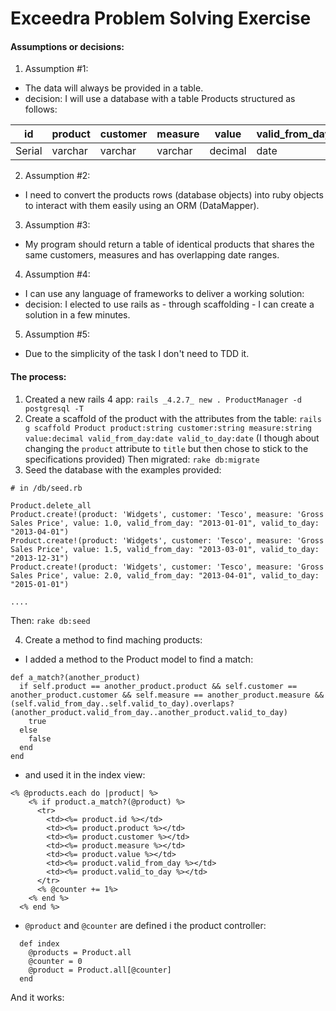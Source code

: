 # Exceedra Problem Solving Exercise

#### Assumptions or decisions:

1. Assumption #1:
  * The data will always be provided in a table.
  * decision: I will use a database with a table Products structured as follows:

| id    | product   | customer  | measure   | value       | valid_from_day | valid_to_day |
|-------|-----------|-----------|-----------|-------------|----------------|--------------|
|Serial |varchar    |varchar    |varchar    |decimal      |date            |date          |

2. Assumption #2:
  * I need to convert the products rows (database objects) into ruby objects to interact with them easily using an ORM (DataMapper).

3. Assumption #3:
  * My program should return a table of identical products that shares the same customers, measures and has overlapping date ranges.

4. Assumption #4:
  * I can use any language of frameworks to deliver a working solution:
  * decision: I elected to use rails as - through scaffolding - I can create a solution in a few minutes.

5. Assumption #5:
  * Due to the simplicity of the task I don't need to TDD it.

#### The process:

1. Created a new rails 4 app:
  `rails _4.2.7_ new . ProductManager -d postgresql -T`
2. Create a scaffold of the product with the attributes from the table:
  `rails g scaffold Product product:string customer:string measure:string value:decimal valid_from_day:date valid_to_day:date`
  (I though about changing the `product` attribute to `title` but then chose to stick to the specifications provided)
  Then migrated: `rake db:migrate`
3. Seed the database with the examples provided:

```
# in /db/seed.rb

Product.delete_all
Product.create!(product: 'Widgets', customer: 'Tesco', measure: 'Gross Sales Price', value: 1.0, valid_from_day: "2013-01-01", valid_to_day: "2013-04-01")
Product.create!(product: 'Widgets', customer: 'Tesco', measure: 'Gross Sales Price', value: 1.5, valid_from_day: "2013-03-01", valid_to_day: "2013-12-31")
Product.create!(product: 'Widgets', customer: 'Tesco', measure: 'Gross Sales Price', value: 2.0, valid_from_day: "2013-04-01", valid_to_day: "2015-01-01")

....

```
Then: `rake db:seed`

4. Create a method to find maching products:
  * I added a method to the Product model to find a match:
  ```
  def a_match?(another_product)
    if self.product == another_product.product && self.customer == another_product.customer && self.measure == another_product.measure && (self.valid_from_day..self.valid_to_day).overlaps?(another_product.valid_from_day..another_product.valid_to_day)
      true
    else
      false
    end
  end
  ```
  * and used it in the index view:
  ```
  <% @products.each do |product| %>
      <% if product.a_match?(@product) %>
        <tr>
          <td><%= product.id %></td>
          <td><%= product.product %></td>
          <td><%= product.customer %></td>
          <td><%= product.measure %></td>
          <td><%= product.value %></td>
          <td><%= product.valid_from_day %></td>
          <td><%= product.valid_to_day %></td>
        </tr>
        <% @counter += 1%>
      <% end %>
    <% end %>
  ```

  * `@product` and `@counter` are defined i the product controller:
  ```
    def index
      @products = Product.all
      @counter = 0
      @product = Product.all[@counter]
    end
  ```

And it works:
